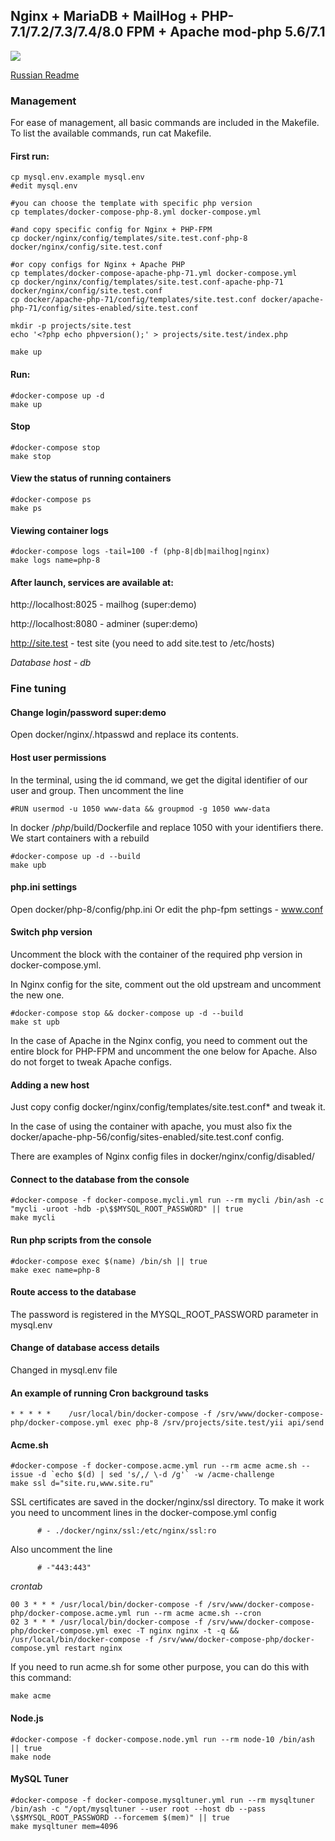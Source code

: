 ## Nginx + MariaDB + MailHog + PHP-7.1/7.2/7.3/7.4/8.0 FPM + Apache mod-php 5.6/7.1

![](https://github.com/rhamdeew/docker-compose-php/workflows/Docker%20Image%20CI/badge.svg)

[Russian Readme](README_ru.md)

### Management

For ease of management, all basic commands are included in the Makefile. To list the available commands, run cat Makefile.


#### First run:

```
cp mysql.env.example mysql.env
#edit mysql.env

#you can choose the template with specific php version
cp templates/docker-compose-php-8.yml docker-compose.yml

#and copy specific config for Nginx + PHP-FPM
cp docker/nginx/config/templates/site.test.conf-php-8 docker/nginx/config/site.test.conf

#or copy configs for Nginx + Apache PHP
cp templates/docker-compose-apache-php-71.yml docker-compose.yml
cp docker/nginx/config/templates/site.test.conf-apache-php-71 docker/nginx/config/site.test.conf
cp docker/apache-php-71/config/templates/site.test.conf docker/apache-php-71/config/sites-enabled/site.test.conf

mkdir -p projects/site.test
echo '<?php echo phpversion();' > projects/site.test/index.php

make up
```

#### Run:

```
#docker-compose up -d
make up
```


#### Stop

```
#docker-compose stop
make stop
```


####  View the status of running containers

```
#docker-compose ps
make ps
```


#### Viewing container logs

```
#docker-compose logs -tail=100 -f (php-8|db|mailhog|nginx)
make logs name=php-8
```


#### After launch, services are available at:

http://localhost:8025 - mailhog (super:demo)

http://localhost:8080 - adminer (super:demo)

http://site.test - test site (you need to add site.test to /etc/hosts)

*Database host - db*

### Fine tuning


#### Change login/password super:demo

Open docker/nginx/.htpasswd and replace its contents.


#### Host user permissions

In the terminal, using the id command, we get the digital identifier of our user and group.
Then uncomment the line

```
#RUN usermod -u 1050 www-data && groupmod -g 1050 www-data
```

In docker /*php*/build/Dockerfile and replace 1050 with your identifiers there.
We start containers with a rebuild

```
#docker-compose up -d --build
make upb
```


#### php.ini settings

Open docker/php-8/config/php.ini
Or edit the php-fpm settings - www.conf


#### Switch php version

Uncomment the block with the container of the required php version in docker-compose.yml.

In Nginx config for the site, comment out the old upstream and uncomment the new one.

```
#docker-compose stop && docker-compose up -d --build
make st upb
```

In the case of Apache in the Nginx config, you need to comment out the entire block for PHP-FPM and uncomment the one below for Apache.
Also do not forget to tweak Apache configs.


#### Adding a new host

Just copy config docker/nginx/config/templates/site.test.conf* and tweak it.

In the case of using the container with apache, you must also fix the docker/apache-php-56/config/sites-enabled/site.test.conf config.

There are examples of Nginx config files in docker/nginx/config/disabled/


#### Connect to the database from the console

```
#docker-compose -f docker-compose.mycli.yml run --rm mycli /bin/ash -c "mycli -uroot -hdb -p\$$MYSQL_ROOT_PASSWORD" || true
make mycli
```


#### Run php scripts from the console

```
#docker-compose exec $(name) /bin/sh || true
make exec name=php-8
```


#### Route access to the database

The password is registered in the MYSQL_ROOT_PASSWORD parameter in mysql.env


#### Change of database access details

Changed in mysql.env file


#### An example of running Cron background tasks

```
* * * * *    /usr/local/bin/docker-compose -f /srv/www/docker-compose-php/docker-compose.yml exec php-8 /srv/projects/site.test/yii api/send
```

#### Acme.sh

```
#docker-compose -f docker-compose.acme.yml run --rm acme acme.sh --issue -d `echo $(d) | sed 's/,/ \-d /g'` -w /acme-challenge
make ssl d="site.ru,www.site.ru"
```
SSL certificates are saved in the docker/nginx/ssl directory. To make it work you need to uncomment
lines in the docker-compose.yml config

```
      # - ./docker/nginx/ssl:/etc/nginx/ssl:ro
```

Also uncomment the line

```
      # -"443:443"
```

*crontab*

```
00 3 * * * /usr/local/bin/docker-compose -f /srv/www/docker-compose-php/docker-compose.acme.yml run --rm acme acme.sh --cron
02 3 * * * /usr/local/bin/docker-compose -f /srv/www/docker-compose-php/docker-compose.yml exec -T nginx nginx -t -q && /usr/local/bin/docker-compose -f /srv/www/docker-compose-php/docker-compose.yml restart nginx
```

If you need to run acme.sh for some other purpose, you can do this with this command:

```
make acme
```

#### Node.js

```
#docker-compose -f docker-compose.node.yml run --rm node-10 /bin/ash || true
make node
```

#### MySQL Tuner

```
#docker-compose -f docker-compose.mysqltuner.yml run --rm mysqltuner /bin/ash -c "/opt/mysqltuner --user root --host db --pass \$$MYSQL_ROOT_PASSWORD --forcemem $(mem)" || true
make mysqltuner mem=4096
```
